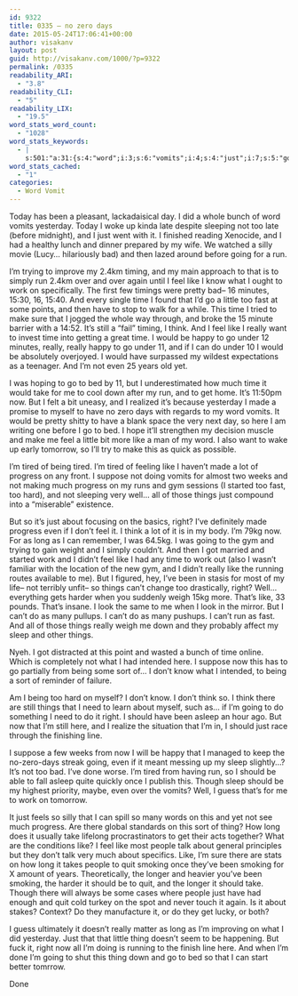 ```yaml
---
id: 9322
title: 0335 – no zero days
date: 2015-05-24T17:06:41+00:00
author: visakanv
layout: post
guid: http://visakanv.com/1000/?p=9322
permalink: /0335
readability_ARI:
  - "3.8"
readability_CLI:
  - "5"
readability_LIX:
  - "19.5"
word_stats_word_count:
  - "1028"
word_stats_keywords:
  - |
    s:501:"a:31:{s:4:"word";i:3;s:6:"vomits";i:4;s:4:"just";i:7;s:5:"going";i:5;s:4:"feel";i:6;s:4:"like";i:10;s:4:"know";i:3;s:4:"work";i:4;s:4:"time";i:7;s:6:"little";i:3;s:4:"fast";i:3;s:4:"make";i:3;s:5:"think";i:4;s:6:"really";i:6;s:5:"happy";i:3;s:4:"take";i:3;s:4:"made";i:3;s:5:"tired";i:4;s:8:"progress";i:4;s:7:"suppose";i:3;s:4:"well";i:3;s:6:"things";i:5;s:5:"right";i:4;s:4:"long";i:4;s:5:"can't";i:4;s:5:"sleep";i:3;s:4:"sort";i:3;s:5:"thing";i:3;s:6:"people";i:3;s:4:"quit";i:3;s:7:"smoking";i:3;}";
word_stats_cached:
  - "1"
categories:
  - Word Vomit
---
```

Today has been a pleasant, lackadaisical day. I did a whole bunch of word vomits yesterday. Today I woke up kinda late despite sleeping not too late (before midnight), and I just went with it. I finished reading Xenocide, and I had a healthy lunch and dinner prepared by my wife. We watched a silly movie (Lucy&#8230; hilariously bad) and then lazed around before going for a run.

I&#8217;m trying to improve my 2.4km timing, and my main approach to that is to simply run 2.4km over and over again until I feel like I know what I ought to work on specifically. The first few timings were pretty bad– 16 minutes, 15:30, 16, 15:40. And every single time I found that I&#8217;d go a little too fast at some points, and then have to stop to walk for a while. This time I tried to make sure that I jogged the whole way through, and broke the 15 minute barrier with a 14:52. It&#8217;s still a &#8220;fail&#8221; timing, I think. And I feel like I really want to invest time into getting a great time. I would be happy to go under 12 minutes, really, really happy to go under 11, and if I can do under 10 I would be absolutely overjoyed. I would have surpassed my wildest expectations as a teenager. And I&#8217;m not even 25 years old yet.

I was hoping to go to bed by 11, but I underestimated how much time it would take for me to cool down after my run, and to get home. It&#8217;s 11:50pm now. But I felt a bit uneasy, and I realized it&#8217;s because yesterday I made a promise to myself to have no zero days with regards to my word vomits. It would be pretty shitty to have a blank space the very next day, so here I am writing one before I go to bed. I hope it&#8217;ll strengthen my decision muscle and make me feel a little bit more like a man of my word. I also want to wake up early tomorrow, so I&#8217;ll try to make this as quick as possible.

I&#8217;m tired of being tired. I&#8217;m tired of feeling like I haven&#8217;t made a lot of progress on any front. I suppose not doing vomits for almost two weeks and not making much progress on my runs and gym sessions (I started too fast, too hard), and not sleeping very well&#8230; all of those things just compound into a &#8220;miserable&#8221; existence.

But so it&#8217;s just about focusing on the basics, right? I&#8217;ve definitely made progress even if I don&#8217;t feel it. I think a lot of it is in my body. I&#8217;m 79kg now. For as long as I can remember, I was 64.5kg. I was going to the gym and trying to gain weight and I simply couldn&#8217;t. And then I got married and started work and I didn&#8217;t feel like I had any time to work out (also I wasn&#8217;t familiar with the location of the new gym, and I didn&#8217;t really like the running routes available to me). But I figured, hey, I&#8217;ve been in stasis for most of my life– not terribly unfit– so things can&#8217;t change too drastically, right? Well&#8230; everything gets harder when you suddenly weigh 15kg more. That&#8217;s like, 33 pounds. That&#8217;s insane. I look the same to me when I look in the mirror. But I can&#8217;t do as many pullups. I can&#8217;t do as many pushups. I can&#8217;t run as fast. And all of those things really weigh me down and they probably affect my sleep and other things.

Nyeh. I got distracted at this point and wasted a bunch of time online. Which is completely not what I had intended here. I suppose now this has to go partially from being some sort of&#8230; I don&#8217;t know what I intended, to being a sort of reminder of failure.

Am I being too hard on myself? I don&#8217;t know. I don&#8217;t think so. I think there are still things that I need to learn about myself, such as&#8230; if I&#8217;m going to do something I need to do it right. I should have been asleep an hour ago. But now that I&#8217;m still here, and I realize the situation that I&#8217;m in, I should just race through the finishing line.

I suppose a few weeks from now I will be happy that I managed to keep the no-zero-days streak going, even if it meant messing up my sleep slightly&#8230;? It&#8217;s not too bad. I&#8217;ve done worse. I&#8217;m tired from having run, so I should be able to fall asleep quite quickly once I publish this. Though sleep should be my highest priority, maybe, even over the vomits? Well, I guess that&#8217;s for me to work on tomorrow.

It just feels so silly that I can spill so many words on this and yet not see much progress. Are there global standards on this sort of thing? How long does it usually take lifelong procrastinators to get their acts together? What are the conditions like? I feel like most people talk about general principles but they don&#8217;t talk very much about specifics. Like, I&#8217;m sure there are stats on how long it takes people to quit smoking once they&#8217;ve been smoking for X amount of years. Theoretically, the longer and heavier you&#8217;ve been smoking, the harder it should be to quit, and the longer it should take. Though there will always be some cases where people just have had enough and quit cold turkey on the spot and never touch it again. Is it about stakes? Context? Do they manufacture it, or do they get lucky, or both?

I guess ultimately it doesn&#8217;t really matter as long as I&#8217;m improving on what I did yesterday. Just that that little thing doesn&#8217;t seem to be happening. But fuck it, right now all I&#8217;m doing is running to the finish line here. And when I&#8217;m done I&#8217;m going to shut this thing down and go to bed so that I can start better tomrrow.

Done